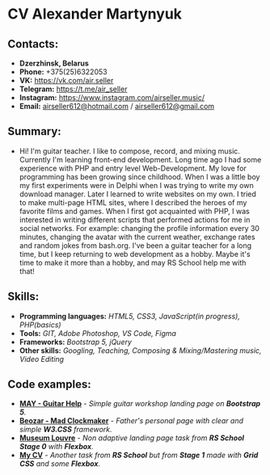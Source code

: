 # CV Alexander Martynyuk

## Contacts:
- **Dzerzhinsk, Belarus**
- **Phone:** +375(25)6322053
- **VK:** https://vk.com/air.seller
- **Telegram:** https://t.me/air_seller
- **Instagram:** https://www.instagram.com/airseller.music/
- **Email:** airseller612@hotmail.com / airseller612@gmail.com

## Summary:
- Hi! I'm guitar teacher. I like to compose, record, and mixing music. Currently I'm learning front-end development. Long time ago I had some experience with PHP and entry level Web-Development.
My love for programming has been growing since childhood. When I was a little boy my first experiments were in Delphi when I was trying to write my own download manager. Later I learned to write websites on my own. I tried to make multi-page HTML sites, where I described the heroes of my favorite films and games. When I first got acquainted with PHP, I was interested in writing different scripts that performed actions for me in social networks. For example: changing the profile information every 30 minutes, changing the avatar with the current weather, exchange rates and random jokes from bash.org. I've been a guitar teacher for a long time, but I keep returning to web development as a hobby. Maybe it's time to make it more than a hobby, and may RS School help me with that!

## Skills:
- **Programming languages:** *HTML5, CSS3, JavaScript(in progress), PHP(basics)*
- **Tools:** *GIT, Adobe Photoshop, VS Code, Figma*
- **Frameworks:** *Bootstrap 5, jQuery*
- **Other skills:** *Googling, Teaching, Сomposing & Mixing/Mastering music, Video Editing*

## Code examples:
- [**MAY - Guitar Help**](https://may-test.airseller.name/) - *Simple guitar workshop landing page on **Bootstrap 5**.*
- [**Beozar - Mad Clockmaker**](https://beozar.org/) - *Father's personal page with clear and simple **W3.CSS** framework.*
- [**Museum Louvre**](https://rolling-scopes-school.github.io/air-seller-JSFEPRESCHOOL/museum/) - *Non adaptive landing page task from **RS School Stage 0** with **Flexbox**.*
- [**My CV**](https://rsschool-cv.airseller.name/) - *Another task from **RS School** but from **Stage 1** made with **Grid CSS** and some **Flexbox**.*
